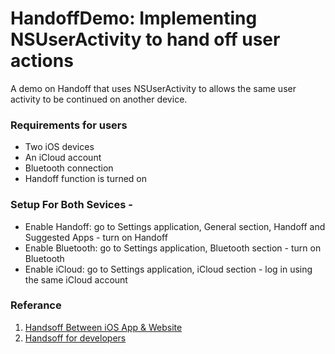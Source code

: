 # HandoffDemo: Implementing NSUserActivity to hand off user actions

A demo on Handoff that uses NSUserActivity to allows the same user activity to be continued on another device.

### Requirements for users

- Two iOS devices
- An iCloud account
- Bluetooth connection
- Handoff function is turned on


### Setup For Both Sevices -

- Enable Handoff: go to Settings application, General section, Handoff and Suggested Apps - turn on Handoff
- Enable Bluetooth: go to Settings application, Bluetooth section - turn on Bluetooth
- Enable iCloud: go to Settings application, iCloud section - log in using the same iCloud account


### Referance
1. [Handsoff Between iOS App & Website](http://geeklu.com/2015/04/handoff-between-native-app-and-web-browser/)
2. [Handsoff for developers](https://developer.apple.com/handoff/)